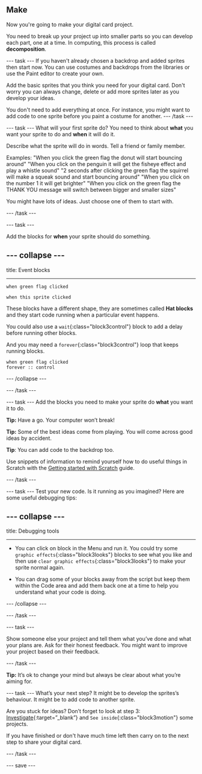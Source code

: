 ## Make
Now you're going to make your digital card project. 

You need to break up your project up into smaller parts so you can develop each part, one at a time. In computing, this process is called **decomposition**.

--- task ---
If you haven't already chosen a backdrop and added sprites then start now. You can use costumes and backdrops from the libraries or use the Paint editor to create your own. 

Add the basic sprites that you think you need for your digital card. Don't worry you can always change, delete or add more sprites later as you develop your ideas. 

You don't need to add everything at once. For instance, you might want to add code to one sprite before you paint a costume for another. 
--- /task ---

--- task ---
What will your first sprite do? You need to think about **what** you want your sprite to do and **when** it will do it. 

Describe what the sprite will do in words. Tell a friend or family member.

Examples:
"When you click the green flag the donut will start bouncing around"
"When you click on the penguin it will get the fisheye effect and play a whistle sound"
"2 seconds after clicking the green flag the squirrel will make a squeak sound and start bouncing around"
"When you click on the number 1 it will get brighter"
"When you click on the green flag the THANK YOU message will switch between bigger and smaller sizes"

You might have lots of ideas. Just choose one of them to start with.

--- /task ---

--- task ---

Add the blocks for **when** your sprite should do something. 

--- collapse ---
---

title: Event blocks

---

```blocks3
when green flag clicked

when this sprite clicked

```

These blocks have a different shape, they are sometimes called **Hat blocks** and they start code running when a particular event happens. 

You could also use a `wait`{:class="block3control"} block to add a delay before running other blocks.

And you may need a `forever`{:class="block3control"} loop that keeps running blocks.

```blocks3
when green flag clicked
forever :: control
```
--- /collapse ---

--- /task ---

--- task ---
Add the blocks you need to make your sprite do **what** you want it to do. 

**Tip:** Have a go. Your computer won’t break!

**Tip:** Some of the best ideas come from playing. You will come across good ideas by accident.

**Tip**: You can add code to the backdrop too.

Use snippets of information to remind yourself how to do useful things in Scratch with the [Getting started with Scratch](https://learning-admin.raspberrypi.org/en/projects/getting-started-scratch) guide.

--- /task ---

--- task ---
Test your new code. Is it running as you imagined? Here are some useful debugging tips:

--- collapse ---
---

title: Debugging tools

---

+ You can click on block in the Menu and run it. You could try some `graphic effects`{:class="block3looks"} blocks to see what you like and then use `clear graphic effects`{:class="block3looks"} to make your sprite normal again.

+ You can drag some of your blocks away from the script but keep them within the Code area and add them back one at a time to help you understand what your code is doing.

--- /collapse ---

--- /task ---

--- task ---

Show someone else your project and tell them what you’ve done and what your plans are. Ask for their honest feedback. You might want to improve your project based on their feedback.

--- /task ---

**Tip:** It’s ok to change your mind but always be clear about what you’re aiming for.

--- task ---
What’s your next step? It might be to develop the sprites’s behaviour. It might be to add code to another sprite. 

Are you stuck for ideas? Don’t forget to look at step 3: [Investigate](https://learning-admin.raspberrypi.org/en/projects/digital-card/2){:target=”_blank”} and `See inside`{:class="block3motion"} some projects.

If you have finished or don't have much time left then carry on to the next step to share your digital card.

--- /task ---

--- save ---
